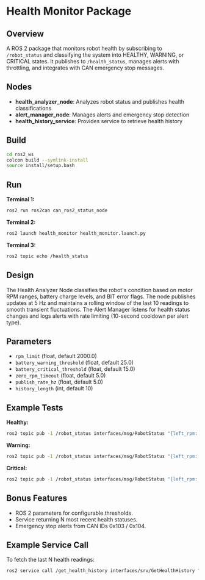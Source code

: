 # Health Monitor Package

## Overview
A ROS 2 package that monitors robot health by subscribing to `/robot_status` and classifying the system into HEALTHY, WARNING, or CRITICAL states. It publishes to `/health_status`, manages alerts with throttling, and integrates with CAN emergency stop messages.

## Nodes
- **health_analyzer_node**: Analyzes robot status and publishes health classifications
- **alert_manager_node**: Manages alerts and emergency stop detection
- **health_history_service**: Provides service to retrieve health history

## Build
```bash
cd ros2_ws
colcon build --symlink-install
source install/setup.bash
```


## Run

**Terminal 1:**
```bash
ros2 run ros2can can_ros2_status_node
```

**Terminal 2:**
```bash
ros2 launch health_monitor health_monitor.launch.py
```

**Terminal 3:**
```bash
ros2 topic echo /health_status
```


## Design
The Health Analyzer Node classifies the robot's condition based on motor RPM ranges, battery charge levels, and BIT error flags. The node publishes updates at 5 Hz and maintains a rolling window of the last 10 readings to smooth transient fluctuations. The Alert Manager listens for health status changes and logs alerts with rate limiting (10-second cooldown per alert type).


## Parameters
- `rpm_limit` (float, default 2000.0)
- `battery_warning_threshold` (float, default 25.0)
- `battery_critical_threshold` (float, default 15.0)
- `zero_rpm_timeout` (float, default 5.0)
- `publish_rate_hz` (float, default 5.0)
- `history_length` (int, default 10)


## Example Tests

**Healthy:**
```bash
ros2 topic pub -1 /robot_status interfaces/msg/RobotStatus "{left_rpm: 1500, right_rpm: 1500, battery_charge: 90, left_bit_error: 0, right_bit_error: 0, battery_bit_error: 0}"
```

**Warning:**
```bash
ros2 topic pub -1 /robot_status interfaces/msg/RobotStatus "{left_rpm: 2300, right_rpm: 1000, battery_charge: 20, left_bit_error: 0, right_bit_error: 0, battery_bit_error: 0}"
```

**Critical:**
```bash
ros2 topic pub -1 /robot_status interfaces/msg/RobotStatus "{left_rpm: 0, right_rpm: 0, battery_charge: 10, left_bit_error: 1, right_bit_error: 0, battery_bit_error: 0}"
```


## Bonus Features
- ROS 2 parameters for configurable thresholds.
- Service returning N most recent health statuses.
- Emergency stop alerts from CAN IDs 0x103 / 0x104.


## Example Service Call
To fetch the last N health readings:
```bash
ros2 service call /get_health_history interfaces/srv/GetHealthHistory "{count: 10}"
```

